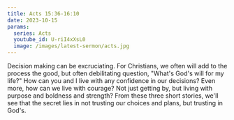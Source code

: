 ```yaml
---
title: Acts 15:36-16:10
date: 2023-10-15
params:
  series: Acts
  youtube_id: U-riI4xXsL0
  image: /images/latest-sermon/acts.jpg
---
```

Decision making can be excruciating. For Christians, we often will add to the process the good, but often debilitating question, "What's God's will for my life?" How can you and I live with any confidence in our decisions? Even more, how can we live with courage? Not just getting by, but living with purpose and boldness and strength? From these three short stories, we'll see that the secret lies in not trusting our choices and plans, but trusting in God's.
